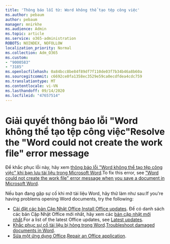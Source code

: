 ```yaml
---
title: 'Thông báo lỗi từ: Word không thể tạo tệp công việc'
ms.author: pebaum
author: pebaum
manager: mnirkhe
ms.audience: Admin
ms.topic: article
ms.service: o365-administration
ROBOTS: NOINDEX, NOFOLLOW
localization_priority: Normal
ms.collection: Adm_O365
ms.custom:
- "9000583"
- "3185"
ms.openlocfilehash: 0a84bcc8be84f89df7f110de03f7b34b46a8b60a
ms.sourcegitcommit: c6692ce0fa1358ec3529e59ca0ecdfdea4cdc759
ms.translationtype: MT
ms.contentlocale: vi-VN
ms.lasthandoff: 09/14/2020
ms.locfileid: "47657514"
---
```

# <a name="resolve-the-word-could-not-create-the-work-file-error-message"></a><span data-ttu-id="6dfa6-102">Giải quyết thông báo lỗi "Word không thể tạo tệp công việc"</span><span class="sxs-lookup"><span data-stu-id="6dfa6-102">Resolve the "Word could not create the work file" error message</span></span>

<span data-ttu-id="6dfa6-103">Để khắc phục lỗi này, hãy xem [thông báo lỗi "Word không thể tạo tệp công việc" khi bạn lưu tài liệu trong Microsoft Word](https://docs.microsoft.com/office/troubleshoot/word/word-could-not-create-the-work-file).</span><span class="sxs-lookup"><span data-stu-id="6dfa6-103">To fix this error, see ["Word could not create the work file" error message when you save a document in Microsoft Word](https://docs.microsoft.com/office/troubleshoot/word/word-could-not-create-the-work-file).</span></span>

<span data-ttu-id="6dfa6-104">Nếu bạn đang gặp sự cố khi mở tài liệu Word, hãy thử làm như sau:</span><span class="sxs-lookup"><span data-stu-id="6dfa6-104">If you're having problems opening Word documents, try the following:</span></span>

- <span data-ttu-id="6dfa6-105">[Cài đặt các bản Cập Nhật Office](https://support.office.com/article/2ab296f3-7f03-43a2-8e50-46de917611c5).</span><span class="sxs-lookup"><span data-stu-id="6dfa6-105">[Install Office updates](https://support.office.com/article/2ab296f3-7f03-43a2-8e50-46de917611c5).</span></span> <span data-ttu-id="6dfa6-106">Để có danh sách các bản Cập Nhật Office mới nhất, hãy xem các [bản cập nhật mới nhất](https://docs.microsoft.com/officeupdates/office-updates-msi).</span><span class="sxs-lookup"><span data-stu-id="6dfa6-106">For a list of the latest Office updates, see [Latest updates](https://docs.microsoft.com/officeupdates/office-updates-msi).</span></span>
- <span data-ttu-id="6dfa6-107">[Khắc phục sự cố tài liệu bị hỏng trong Word](https://docs.microsoft.com/office/troubleshoot/word/damaged-documents-in-word).</span><span class="sxs-lookup"><span data-stu-id="6dfa6-107">[Troubleshoot damaged documents in Word](https://docs.microsoft.com/office/troubleshoot/word/damaged-documents-in-word).</span></span>
- <span data-ttu-id="6dfa6-108">[Sửa một ứng dụng Office](https://support.office.com/Article/Repair-an-Office-application-7821d4b6-7c1d-4205-aa0e-a6b40c5bb88b).</span><span class="sxs-lookup"><span data-stu-id="6dfa6-108">[Repair an Office application](https://support.office.com/Article/Repair-an-Office-application-7821d4b6-7c1d-4205-aa0e-a6b40c5bb88b).</span></span>